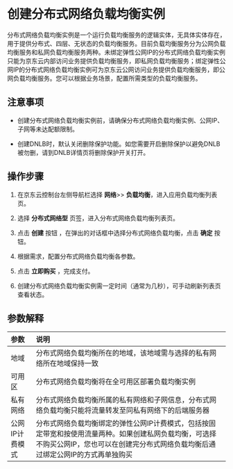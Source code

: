 # 创建分布式网络负载均衡实例
分布式网络负载均衡实例是一个运行负载均衡服务的逻辑实体，无具体实体存在，用于提供分布式、四层、无状态的负载均衡服务。目前负载均衡服务分为公网负载均衡服务和私网负载均衡服务两种。未绑定弹性公网IP的分布式网络负载均衡实例只能为京东云内部访问业务提供负载均衡服务，即私网负载均衡服务；绑定弹性公网IP的分布式网络负载均衡实例可为京东云公网访问业务提供负载均衡服务，即公网负载均衡服务。您可以根据业务场景，配置所需类型的负载均衡服务。

## 注意事项
 * 创建分布式网络负载均衡实例前，请确保分布式网络负载均衡实例、公网IP、子网等未达配额限制。

 *  创建DNLB时，默认关闭删除保护功能。如您需要开启删除保护以避免DNLB被勿删，请到DNLB详情页将删除保护开关打开。

## 操作步骤
 1. 在京东云控制台左侧导航栏选择 **网络**>> **负载均衡**，进入应用负载均衡列表页。

 2. 选择 **分布式网络型** 页签，进入分布式网络负载均衡列表页。

 3. 点击 **创建** 按钮 ，在弹出的对话框中选择分布式网络负载均衡，点击 **确定** 按钮。

 4. 根据需求，配置分布式网络负载均衡各参数。

 5. 点击 **立即购买** ，完成支付。

 6. 创建分布式网络负载均衡实例需一定时间（通常为几秒），可手动刷新列表页查看状态。

## 参数解释
| 参数	| 说明	|
| :- | :- |
|地域	|分布式网络负载均衡所在的地域，该地域需与选择的私有网络所在地域保持一致	|
|可用区	|分布式网络负载均衡将在全可用区部署负载均衡实例	|
|私有网络	|分布式网络负载均衡所属的私有网络和子网信息，分布式网络负载均衡只能将流量转发至同私有网络下的后端服务器	|
|公网IP计费模式|分布式网络负载均衡绑定的弹性公网IP计费模式，包括按固定带宽和按使用流量两种。如果创建私网负载均衡，可选择不购买公网IP，您也可以在创建完分布式网络负载均衡后通过绑定公网IP的方式再单独购买|
